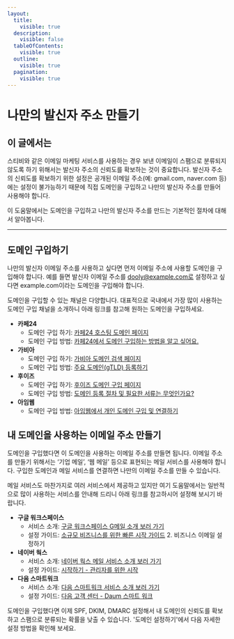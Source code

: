 ```yaml
---
layout:
  title:
    visible: true
  description:
    visible: false
  tableOfContents:
    visible: true
  outline:
    visible: true
  pagination:
    visible: true
---
```


# 나만의 발신자 주소 만들기

## 이 글에서는

스티비와 같은 이메일 마케팅 서비스를 사용하는 경우 보낸 이메일이 스팸으로 분류되지 않도록 하기 위해서는 발신자 주소의 신뢰도를 확보하는 것이 중요합니다. 발신자 주소의 신뢰도를 확보하기 위한 설정은 공개된 이메일 주소(예: gmail.com, naver.com 등)에는 설정이 불가능하기 때문에 직접 도메인을 구입하고 나만의 발신자 주소를 만들어 사용해야 합니다.&#x20;

이 도움말에서는 도메인을 구입하고 나만의 발신자 주소를 만드는 기본적인 절차에 대해서 알아봅니다.

***

## 도메인 구입하기 <a href="#h_01hkxpmg3kh5pq9haf9d329h0d" id="h_01hkxpmg3kh5pq9haf9d329h0d"></a>

나만의 발신자 이메일 주소를 사용하고 싶다면 먼저 이메일 주소에 사용할 도메인을 구입해야 합니다. 예를 들면 발신자 이메일 주소를 dooly@example.com로 설정하고 싶다면 example.com이라는 도메인을 구입해야 합니다.

도메인을 구입할 수 있는 채널은 다양합니다. 대표적으로 국내에서 가장 많이 사용하는 도메인 구입 채널을 소개하니 아래 링크를 참고해 원하는 도메인을 구입하세요.

* **카페24**
  * 도메인 구입 하기: [카페24 호스팅 도메인 페이지](https://hosting.cafe24.com/?controller=new\_domain\_search)
  * 도메인 구입 방법: [카페24에서 도메인 구입하는 방법을 알고 싶어요.](https://help.cafe24.com/cs/cs\_faq\_view.php?idx=3681\&page=1\&select\_os=\&mode=\&s\_value=\&categoryIdx=27\&faq\_list=27\&contentNum=32)
* **가비아**
  * 도메인 구입 하기: [가비아 도메인 검색 페이지](https://domain.gabia.com/)
  * 도메인 구입 방법: [주요 도메인(gTLD) 등록하기](https://customer.gabia.com/manual/domain/273/7280)
* **후이즈**
  * 도메인 구입 하기: [후이즈 도메인 구입 페이지](https://domain.whois.co.kr/)
  * 도메인 구입 방법: [도메인 등록 절차 및 필요한 서류는 무엇인가요?](https://cs.whois.co.kr/faq/?p=list\&page=1\&keyfield=sub\_cont\&service=1\&category=1)
* **아임웹**
  * 도메인 구입 방법: [아임웹에서 개인 도메인 구입 및 연결하기](https://imweb.me/faq?mode=view\&category=29\&category2=34\&idx=71417)



## 내 도메인을 사용하는 이메일 주소 만들기 <a href="#h_01hkxpvvcn4vgavz7et7h4200n" id="h_01hkxpvvcn4vgavz7et7h4200n"></a>

도메인을 구입했다면 이 도메인을 사용하는 이메일 주소를 만들면 됩니다. 이메일 주소를 만들기 위해서는 ‘기업 메일’, ‘웹 메일’ 등으로 표현되는 메일 서비스를 사용해야 합니다. 구입한 도메인과 메일 서비스를 연결하면 나만의 이메일 주소를 만들 수 있습니다.

메일 서비스도 마찬가지로 여러 서비스에서 제공하고 있지만 여기 도움말에서는 일반적으로 많이 사용하는 서비스를 안내해 드리니 아래 링크를 참고하시어 설정해 보시기 바랍니다.

* **구글 워크스페이스**
  * 서비스 소개: [구글 워크스페이스 G메일 소개 보러 가기](https://workspace.google.com/intl/ko/products/gmail)
  * 설정 가이드: [소규모 비즈니스를 위한 빠른 시작 가이드](https://support.google.com/a/answer/3035792?hl=ko) 2. 비즈니스 이메일 설정하기
* **네이버 웍스**
  * 서비스 소개: [네이버 웍스 메일 서비스 소개 보러 가기](https://naver.worksmobile.com/feature/mail)
  * 설정 가이드: [시작하기 - 관리자를 위한 시작](https://guide.worksmobile.com/kr/start/registration)
* **다음 스마트워크**
  * 서비스 소개: [다음 스마트워크 서비스 소개 보러 가기](https://mail.daum.net/smartwork)
  * 설정 가이드: [다음 고객 센터 - Daum 스마트 워크](https://cs.daum.net/faq/43/13114.html?page=1)



도메인을 구입했다면 이제 SPF, DKIM, DMARC 설정해서 내 도메인의 신뢰도를 확보하고 스팸으로 분류되는 확률을 낮출 수 있습니다. '도메인 설정하기'에서 다음 자세한 설정 방법을 확인해 보세요.
